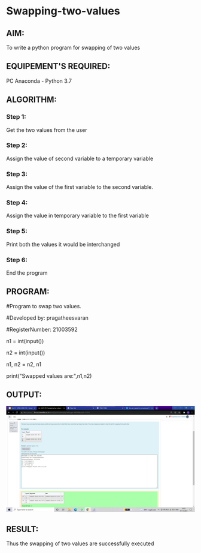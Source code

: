 # Swapping-two-values
## AIM:
To write a python program for swapping of two values
## EQUIPEMENT'S REQUIRED: 
PC
Anaconda - Python 3.7
## ALGORITHM: 
### Step 1:
Get the two values from the user
### Step 2: 
Assign the value of second variable to a temporary variable 
### Step 3: 
Assign the value of the first variable to the second variable.
### Step 4:  
Assign the value in temporary variable to the first variable
### Step 5: 
Print both the values it would be interchanged
### Step 6: 
End the program
## PROGRAM:
#Program to swap two values.

#Developed by: pragatheesvaran

#RegisterNumber: 21003592

n1 = int(input())

n2 = int(input())

n1, n2 = n2, n1

print("Swapped values are:",n1,n2)
## OUTPUT:
![github logo](swapping.jpg)

## RESULT:
Thus the swapping of two values are successfully executed



